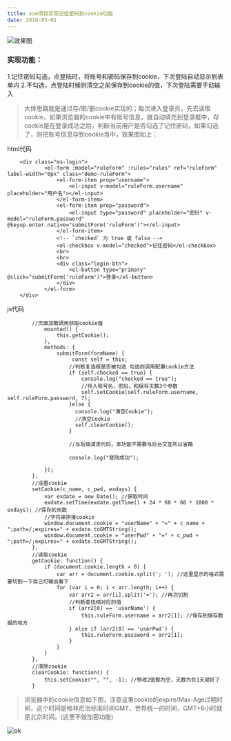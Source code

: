 ```yaml
---
title: vue项目实现记住密码到cookie功能
date: 2018-05-01
---
```

![效果图](https://user-gold-cdn.xitu.io/2018/1/30/161462f165cc17dc?imageView2/0/w/1280/h/960/format/webp/ignore-error/1)

### 实现功能：

1.记住密码勾选，点登陆时，将账号和密码保存到cookie，下次登陆自动显示到表单内 2.不勾选，点登陆时候则清空之前保存到cookie的值，下次登陆需要手动输入

>大体思路就是通过存/取/删cookie实现的；每次进入登录页，先去读取cookie，如果浏览器的cookie中有账号信息，就自动填充到登录框中，存cookie是在登录成功之后，判断当前用户是否勾选了记住密码，如果勾选了，则把账号信息存到cookie当中，效果图如上：

html代码

		<div class="ms-login">
				<el-form :model="ruleForm" :rules="rules" ref="ruleForm" label-width="0px" class="demo-ruleForm">
					<el-form-item prop="username">
						<el-input v-model="ruleForm.username" placeholder="用户名"></el-input>
					</el-form-item>
					<el-form-item prop="password">
						<el-input type="password" placeholder="密码" v-model="ruleForm.password" @keyup.enter.native="submitForm('ruleForm')"></el-input>
					</el-form-item>
					<!-- `checked` 为 true 或 false -->
					<el-checkbox v-model="checked">记住密码</el-checkbox>
					<br>
					<br>
					<div class="login-btn">
						<el-button type="primary" @click="submitForm('ruleForm')">登录</el-button>
					</div>
				</el-form>
		</div>

js代码

			//页面加载调用获取cookie值
				mounted() {
					this.getCookie();
				},
				methods: {
					submitForm(formName) {
			             const self = this;
                        //判断复选框是否被勾选 勾选则调用配置cookie方法
                        if (self.checked == true) {
                            console.log("checked == true");
                            //传入账号名，密码，和保存天数3个参数
                            self.setCookie(self.ruleForm.username, self.ruleForm.password, 7);
                        }else {
                          console.log("清空Cookie");
                          //清空Cookie
                          self.clearCookie();
                        }
                        
                        //与后端请求代码，本功能不需要与后台交互所以省略
                        
                        console.log("登陆成功");
                  
                });
            },
            //设置cookie
            setCookie(c_name, c_pwd, exdays) {
                var exdate = new Date(); //获取时间
                exdate.setTime(exdate.getTime() + 24 * 60 * 60 * 1000 * exdays); //保存的天数
                //字符串拼接cookie
                window.document.cookie = "userName" + "=" + c_name + ";path=/;expires=" + exdate.toGMTString();
                window.document.cookie = "userPwd" + "=" + c_pwd + ";path=/;expires=" + exdate.toGMTString();
            },
            //读取cookie
            getCookie: function() {
                if (document.cookie.length > 0) {
                    var arr = document.cookie.split('; '); //这里显示的格式需要切割一下自己可输出看下
                    for (var i = 0; i < arr.length; i++) {
                        var arr2 = arr[i].split('='); //再次切割
                        //判断查找相对应的值
                        if (arr2[0] == 'userName') {
                            this.ruleForm.username = arr2[1]; //保存到保存数据的地方
                        } else if (arr2[0] == 'userPwd') {
                            this.ruleForm.password = arr2[1];
                        }
                    }
                }
            },
            //清除cookie
            clearCookie: function() {
                this.setCookie("", "", -1); //修改2值都为空，天数为负1天就好了
            }
    

>浏览器中的cookie信息如下图，注意这里cookie的expire/Max-Age过期时间，这个时间是格林尼治标准时间GMT，世界统一的时间，GMT+8小时就是北京时间。(这里不做加密功能)

![ok](https://user-gold-cdn.xitu.io/2018/1/30/161462f165b73ac8?imageView2/0/w/1280/h/960/format/webp/ignore-error/1)



